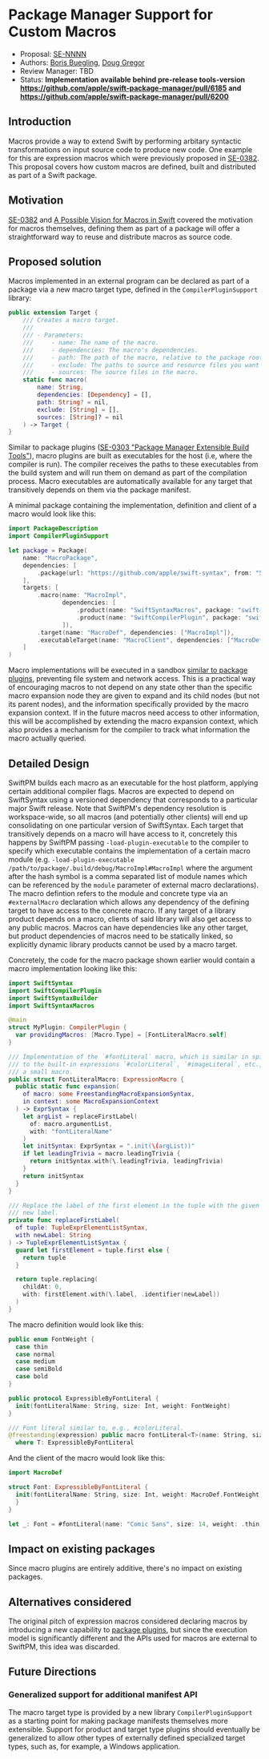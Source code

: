 # Package Manager Support for Custom Macros

* Proposal: [SE-NNNN](NNNN-swiftpm-expression-macros.md)
* Authors: [Boris Buegling](https://github.com/neonichu), [Doug Gregor](https://github.com/DougGregor)
* Review Manager: TBD
* Status: **Implementation available behind pre-release tools-version https://github.com/apple/swift-package-manager/pull/6185 and https://github.com/apple/swift-package-manager/pull/6200**

## Introduction

Macros provide a way to extend Swift by performing arbitary syntactic transformations on input source code to produce new code. One example for this are expression macros which were previously proposed in [SE-0382](https://github.com/apple/swift-evolution/blob/main/proposals/0382-expression-macros.md). This proposal covers how custom macros are defined, built and distributed as part of a Swift package.

## Motivation

[SE-0382](https://github.com/apple/swift-evolution/blob/main/proposals/0382-expression-macros.md) and [A Possible Vision for Macros in Swift](https://gist.github.com/DougGregor/4f3ba5f4eadac474ae62eae836328b71) covered the motivation for macros themselves, defining them as part of a package will offer a straightforward way to reuse and distribute macros as source code.

## Proposed solution

Macros implemented in an external program can be declared as part of a package via a new macro target type, defined in
the `CompilerPluginSupport` library:

```swift
public extension Target {
    /// Creates a macro target.
    ///
    /// - Parameters:
    ///     - name: The name of the macro.
    ///     - dependencies: The macro's dependencies.
    ///     - path: The path of the macro, relative to the package root.
    ///     - exclude: The paths to source and resource files you want to exclude from the macro.
    ///     - sources: The source files in the macro.
    static func macro(
        name: String,
        dependencies: [Dependency] = [],
        path: String? = nil,
        exclude: [String] = [],
        sources: [String]? = nil
    ) -> Target {
}
```

Similar to package plugins ([SE-0303 "Package Manager Extensible Build Tools"](https://github.com/apple/swift-evolution/blob/main/proposals/0303-swiftpm-extensible-build-tools.md)), macro plugins are built as executables for the host (i.e, where the compiler is run). The compiler receives the paths to these executables from the build system and will run them on demand as part of the compilation process. Macro executables are automatically available for any target that transitively depends on them via the package manifest.

A minimal package containing the implementation, definition and client of a macro would look like this:

```swift
import PackageDescription
import CompilerPluginSupport

let package = Package(
    name: "MacroPackage",
    dependencies: [
        .package(url: "https://github.com/apple/swift-syntax", from: "509.0.0"),
    ],
    targets: [
        .macro(name: "MacroImpl",
               dependencies: [
                   .product(name: "SwiftSyntaxMacros", package: "swift-syntax"),
                   .product(name: "SwiftCompilerPlugin", package: "swift-syntax")
               ]),
        .target(name: "MacroDef", dependencies: ["MacroImpl"]),
        .executableTarget(name: "MacroClient", dependencies: ["MacroDef"]),
    ]
)
```

Macro implementations will be executed in a sandbox [similar to package plugins](https://github.com/apple/swift-evolution/blob/main/proposals/0303-swiftpm-extensible-build-tools.md#security), preventing file system and network access. This is a practical way of encouraging macros to not depend on any state other than the specific macro expansion node they are given to expand and its child nodes (but not its parent nodes), and the information specifically provided by the macro expansion context. If in the future macros need access to other information, this will be accomplished by extending the macro expansion context, which also provides a mechanism for the compiler to track what information the macro actually queried.

## Detailed Design

SwiftPM builds each macro as an executable for the host platform, applying certain additional compiler flags. Macros are expected to depend on SwiftSyntax using a versioned dependency that corresponds to a particular major Swift release. Note that SwiftPM's dependency resolution is workspace-wide, so all macros (and potentially other clients) will end up consolidating on one particular version of SwiftSyntax. Each target that transitively depends on a macro will have access to it, concretely this happens by SwiftPM passing `-load-plugin-executable` to the compiler to specify which executable contains the implementation of a certain macro module (e.g. `-load-plugin-executable /path/to/package/.build/debug/MacroImpl#MacroImpl` where the argument after the hash symbol is a comma separated list of module names which can be referenced by the `module` parameter of external macro declarations). The macro defintion refers to the module and concrete type via an `#externalMacro` declaration which allows any dependency of the defining target to have access to the concrete macro. If any target of a library product depends on a macro, clients of said library will also get access to any public macros. Macros can have dependencies like any other target, but product dependencies of macros need to be statically linked, so explicitly dynamic library products cannot be used by a macro target.

Concretely, the code for the macro package shown earlier would contain a macro implementation looking like this:

```swift
import SwiftSyntax
import SwiftCompilerPlugin
import SwiftSyntaxBuilder
import SwiftSyntaxMacros

@main
struct MyPlugin: CompilerPlugin {
  var providingMacros: [Macro.Type] = [FontLiteralMacro.self]
}

/// Implementation of the `#fontLiteral` macro, which is similar in spirit
/// to the built-in expressions `#colorLiteral`, `#imageLiteral`, etc., but in
/// a small macro.
public struct FontLiteralMacro: ExpressionMacro {
  public static func expansion(
    of macro: some FreestandingMacroExpansionSyntax,
    in context: some MacroExpansionContext
  ) -> ExprSyntax {
    let argList = replaceFirstLabel(
      of: macro.argumentList,
      with: "fontLiteralName"
    )
    let initSyntax: ExprSyntax = ".init(\(argList))"
    if let leadingTrivia = macro.leadingTrivia {
      return initSyntax.with(\.leadingTrivia, leadingTrivia)
    }
    return initSyntax
  }
}

/// Replace the label of the first element in the tuple with the given
/// new label.
private func replaceFirstLabel(
  of tuple: TupleExprElementListSyntax,
  with newLabel: String
) -> TupleExprElementListSyntax {
  guard let firstElement = tuple.first else {
    return tuple
  }

  return tuple.replacing(
    childAt: 0,
    with: firstElement.with(\.label, .identifier(newLabel))
  )
}
```

The macro definition would look like this:

```swift
public enum FontWeight {
  case thin
  case normal
  case medium
  case semiBold
  case bold
}

public protocol ExpressibleByFontLiteral {
  init(fontLiteralName: String, size: Int, weight: FontWeight)
}

/// Font literal similar to, e.g., #colorLiteral.
@freestanding(expression) public macro fontLiteral<T>(name: String, size: Int, weight: FontWeight) -> T = #externalMacro(module: "MacroImpl", type: "FontLiteralMacro")
  where T: ExpressibleByFontLiteral
```

And the client of the macro would look like this:

```swift
import MacroDef

struct Font: ExpressibleByFontLiteral {
  init(fontLiteralName: String, size: Int, weight: MacroDef.FontWeight) {
  }
}

let _: Font = #fontLiteral(name: "Comic Sans", size: 14, weight: .thin)
```


## Impact on existing packages

Since macro plugins are entirely additive, there's no impact on existing packages.

## Alternatives considered

The original pitch of expression macros considered declaring macros by introducing a new capability to [package plugins](https://github.com/apple/swift-evolution/blob/main/proposals/0303-swiftpm-extensible-build-tools.md), but since the execution model is significantly different and the APIs used for macros are external to SwiftPM, this idea was discarded.

## Future Directions

### Generalized support for additional manifest API

The macro target type is provided by a new library `CompilerPluginSupport` as a starting point for making package manifests themselves more extensible. Support for product and target type plugins should eventually be generalized to allow other types of externally defined specialized target types, such as, for example, a Windows application.
